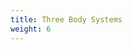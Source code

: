```yaml
---
title: Three Body Systems
weight: 6
---
```


[//]: # (Lagrange points, hill radius, roche lobe, orbital resonance, specific soln, tidal forces, cosmic velocity, virial theorem, n-body soln)
